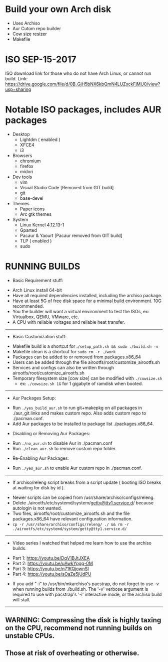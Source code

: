 # Build your own Arch disk
 - Uses Archiso 
 - Aur Cutom repo builder
 - Cow size resizer
 - Makefile


ISO SEP-15-2017
=============================================================================
ISO download link for those who do not have Arch Linux, or cannot run build.
Link: https://drive.google.com/file/d/0B_GjH5bNX6kbQmN4LUZxckFjMU0/view?usp=sharing

Notable ISO packages, includes AUR packages
=============================================================================

   * Desktop
     - Lightdm ( enabled )
     - XFCE4
     - i3
   * Browsers
     - chromium
     - firefox
     - midori
   * Dev tools
     - vim
     - Visual Studio Code [Removed from GIT build]
     - git
     - base-devel
   * Themes
     - Paper icons
     - Arc gtk themes
   * System
     - Linux Kernel 4.12.13-1
     - Gparted
     - Pacaur & Yaourt [Pacaur removed from GIT build]
     - TLP ( enabled )
     - sudo

RUNNING BUILDS
=============================================================================
 * Basic Requirement stuff:
  - Arch Linux install 64-bit
  - Have all required dependencies installed, including the archiso package.
  - Have at least 5G of free disk space for a minimal build environment. 10G
    recommended.
  - You the builder will want a virtual environment to test the ISOs,
    ex: Virtualbox, QEMU, VMware, etc.
  - A CPU with reliable voltages and reliable heat transfer.
-----------------------------------------------------------------------------
 * Basic Customization stuff:
  - Makefile build is a shortcut for .`/setup_path.sh && sudo ./build.sh -v`
  - Makefile clean is a shortcut for `sudo rm -r ./work`
  - Packages can be added to or removed from packages.x86_64
  - Users can be added through the file airootfs/root/customize_airootfs.sh
  - Services and configs can also be written through
    airootfs/root/customize_airootfs.sh
  - Temporary filesystem size [cow size] can be modified with `./cowsize.sh`
    - ex: `./cowsize.sh 1G` for 1 gigabyte of ramdisk when booted.
-----------------------------------------------------------------------------
 * Aur Packages Setup:
  - Run `./yes_build_aur.sh` to run git+makepkg on all packages in ./aur_git.links and makes custom repo. Also adds custom repo to ./pacman.conf.
  - Add Aur packages to be installed to package list ./packages.x86_64.
 * Disabling or Removing Aur Packages:
  - Run `./no_aur.sh` to disable Aur in ./pacman.conf
  - Run `./clean_aur.sh` to remove custom repo folder.
 * Re-Enabling Aur Packages:
  - Run `./yes_aur.sh` to enable Aur custom repo in ./pacman.conf.
-----------------------------------------------------------------------------
 * If archiso/releng script breaks from a script update ( booting ISO breaks
    at waiting for disk by id ).
  - Newer scripts can be copied from /usr/share/archiso/configs/releng.
  - Delete ./airootfs/etc/systemd/system/getty@tty1.service.d/
     because autologin is not wanted.
  - Two files, airootfs/root/customize_airootfs.sh and the file packages.x86_64 have relevant
    configuration information.
  - `cp -r /usr/share/archiso/configs/releng/ ./ && rm -r ./airootfs/etc/systemd/system/getty@tty1.service.d/`
-----------------------------------------------------------------------------
 * Video series I watched that helped me learn how to use the archiso builds.
  - Part 1: https://youtu.be/DqV1BJtJXEA
  - Part 2: https://youtu.be/uAwkYpgg-0M
  - Part 3: https://youtu.be/n71KQjownSI
  - Part 4: https://youtu.be/sOaZe5jUdPU
 * If you add "-i" to /usr/bin/mkarchiso's pacstrap, do not forget to use -v
  when running builds from ./build.sh. The '-v' verbose argument is required
  to use with pacstrap's '-i' interactive mode, or the archiso build will
  stall.
-----------------------------------------------------------------------------
WARNING: Compressing the disk is highly taxing on the CPU, recommend not running builds on unstable CPUs.
-----------------------------------------------------------------------------
Those at risk of overheating or otherwise.
-----------------------------------------------------------------------------
